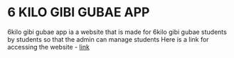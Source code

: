 # 6 KILO GIBI GUBAE APP
6kilo gibi gubae app ia a website that is made for 6kilo gibi gubae students by students so that the admin can manage students
Here is a link for accessing the website -  [link](https://6kilogbigubae.vercel.app/)
